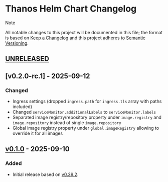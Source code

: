 # Thanos Helm Chart Changelog

> [!NOTE]
> All notable changes to this project will be documented in this file; the format is based on [Keep a Changelog](https://keepachangelog.com/en/1.1.0/) and this project adheres to [Semantic Versioning](https://semver.org/spec/v2.0.0.html).

<!--
### Added - For new features.
### Changed - For changes in existing functionality.
### Deprecated - For soon-to-be removed features.
### Removed - For now removed features.
### Fixed - For any bug fixes.
### Security - In case of vulnerabilities.
-->

## [UNRELEASED]

## [v0.2.0-rc.1] - 2025-09-12

### Changed

- Ingress settings (dropped `ingress.path` for `ingress.tls` array with paths included)
- Changed `serviceMonitor.additionalLabels` to `serviceMonitor.labels`
- Separated image registry/repository property under `image.registry` and `image.repository` instead of single `image.repository`
- Global image registry property under `global.imageRegistry` allowing to override it for all images

## [v0.1.0] - 2025-09-10

### Added

- Initial release based on [v0.39.2](https://github.com/thanos-io/thanos/releases/tag/v0.39.2).

<!--
RELEASE LINKS
-->
[UNRELEASED]: https://github.com/solidcharts/helm-charts/tree/main/charts/thanos
[v0.1.0]: https://github.com/solidcharts/helm-charts/releases/tag/thanos-0.1.0
